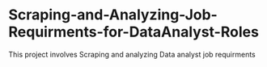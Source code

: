 # Scraping-and-Analyzing-Job-Requirments-for-DataAnalyst-Roles
 This project involves Scraping and analyzing  Data analyst job requirments
